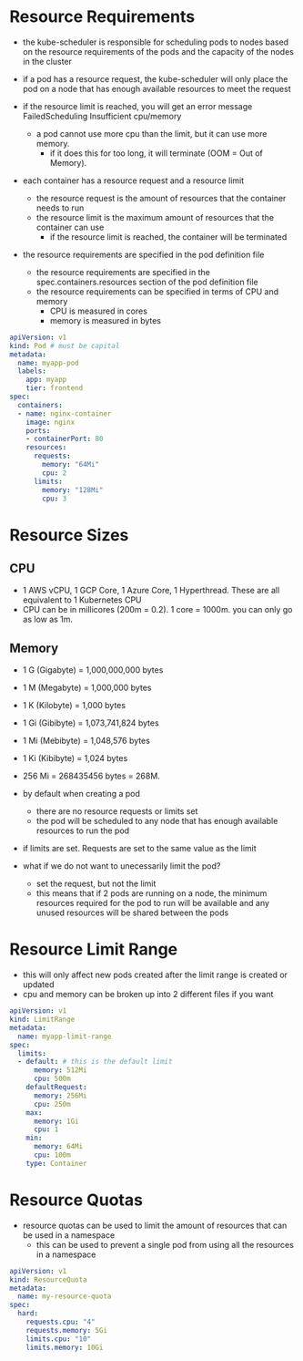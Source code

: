 # Resource Requirements
- the kube-scheduler is responsible for scheduling pods to nodes based on the resource requirements of the pods and the capacity of the nodes in the cluster 

- if a pod has a resource request, the kube-scheduler will only place the pod on a node that has enough available resources to meet the request
- if the resource limit is reached, you will get an error message FailedScheduling Insufficient cpu/memory
  - a pod cannot use more cpu than the limit, but it can use more memory. 
    - if it does this for too long, it will terminate (OOM = Out of Memory).

- each container has a resource request and a resource limit
    - the resource request is the amount of resources that the container needs to run
    - the resource limit is the maximum amount of resources that the container can use
        - if the resource limit is reached, the container will be terminated

- the resource requirements are specified in the pod definition file
    - the resource requirements are specified in the spec.containers.resources section of the pod definition file
    - the resource requirements can be specified in terms of CPU and memory
        - CPU is measured in cores
        - memory is measured in bytes
```yaml
apiVersion: v1
kind: Pod # must be capital
metadata:
  name: myapp-pod
  labels:
    app: myapp
    tier: frontend
spec:
  containers:
  - name: nginx-container
    image: nginx 
    ports:
    - containerPort: 80
    resources:
      requests:
        memory: "64Mi"
        cpu: 2 
      limits:
        memory: "128Mi"
        cpu: 3


```
# Resource Sizes
## CPU
- 1 AWS vCPU, 1 GCP Core, 1 Azure Core, 1 Hyperthread. These are all equivalent to 1 Kubernetes CPU
- CPU can be in millicores (200m = 0.2). 1 core = 1000m. you can only go as low as 1m.
## Memory
- 1 G (Gigabyte) = 1,000,000,000 bytes
- 1 M (Megabyte) = 1,000,000 bytes
- 1 K (Kilobyte) = 1,000 bytes

- 1 Gi (Gibibyte) = 1,073,741,824 bytes
- 1 Mi (Mebibyte) = 1,048,576 bytes
- 1 Ki (Kibibyte) = 1,024 bytes

- 256 Mi = 268435456 bytes = 268M.


- by default when creating a pod
    - there are no resource requests or limits set
    - the pod will be scheduled to any node that has enough available resources to run the pod
- if limits are set. Requests are set to the same value as the limit
- what if we do not want to unecessarily limit the pod?
    - set the request, but not the limit
    - this means that if 2 pods are running on a node, the minimum resources required for the pod to run will be available and any unused resources will be shared between the pods

# Resource Limit Range
- this will only affect new pods created after the limit range is created or updated
- cpu and memory can be broken up into 2 different files if you want

```yaml
apiVersion: v1
kind: LimitRange
metadata:
  name: myapp-limit-range
spec:
  limits:
  - default: # this is the default limit
      memory: 512Mi
      cpu: 500m
    defaultRequest:
      memory: 256Mi
      cpu: 250m
    max:
      memory: 1Gi
      cpu: 1
    min:
      memory: 64Mi
      cpu: 100m
    type: Container
```

# Resource Quotas
- resource quotas can be used to limit the amount of resources that can be used in a namespace
    - this can be used to prevent a single pod from using all the resources in a namespace

```yaml
apiVersion: v1
kind: ResourceQuota
metadata:
  name: my-resource-quota
spec:
  hard:
    requests.cpu: "4"
    requests.memory: 5Gi
    limits.cpu: "10"
    limits.memory: 10Gi
```
